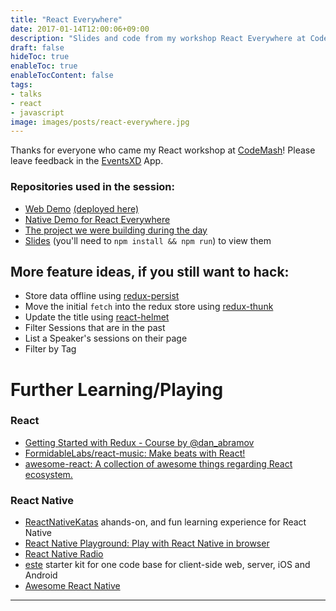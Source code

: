```yaml
---
title: "React Everywhere"
date: 2017-01-14T12:00:06+09:00
description: "Slides and code from my workshop React Everywhere at CodeMash 2017 where I had attendees build a conference schedule using both React and React Native, while sharing the redux store from both."
draft: false
hideToc: true
enableToc: true
enableTocContent: false
tags: 
- talks
- react
- javascript
image: images/posts/react-everywhere.jpg
---
```


Thanks for everyone who came my React workshop at [CodeMash](http://codemash.org)! Please leave feedback in the [EventsXD](https://eventsxd.com/download) App.

### Repositories used in the session:

* [Web Demo](https://github.com/ignu/react-everywhere-web-demo) [(deployed here)](http://codemash.surge.sh)
* [Native Demo for React Everywhere](https://github.com/ignu/react-everywhere-native-demo)
* [The project we were building during the day](https://github.com/ignu/codemash-react-workshop)
* [Slides](https://github.com/ignu/react-everywhere-workshop) (you'll need to `npm install && npm run`) to  view them

## More feature ideas, if you still want to hack:

  * Store data offline using [redux-persist](https://github.com/rt2zz/redux-persist)
  * Move the initial `fetch` into the redux store using [redux-thunk](https://github.com/gaearon/redux-thunk)
  * Update the title using [react-helmet](https://github.com/nfl/react-helmet)
  * Filter Sessions that are in the past
  * List a Speaker's sessions on their page
  * Filter by Tag

# Further Learning/Playing

### React

* [Getting Started with Redux - Course by @dan_abramov](https://egghead.io/courses/getting-started-with-redux)
* [FormidableLabs/react-music: Make beats with React!](https://github.com/FormidableLabs/react-music)
* [awesome-react: A collection of awesome things regarding React ecosystem.](https://github.com/enaqx/awesome-react)

### React Native

  * [ReactNativeKatas](https://github.com/jondot/ReactNativeKatas)  ahands-on, and fun learning experience for React Native
  * [React Native Playground: Play with React Native in browser](https://rnplay.org/)
  * [React Native Radio](https://devchat.tv/react-native-radio)
  * [este](http://github.com/este/este) starter kit for one code base for client-side web, server, iOS and Android
  * [Awesome React Native](https://github.com/jondot/awesome-react-native)

---

